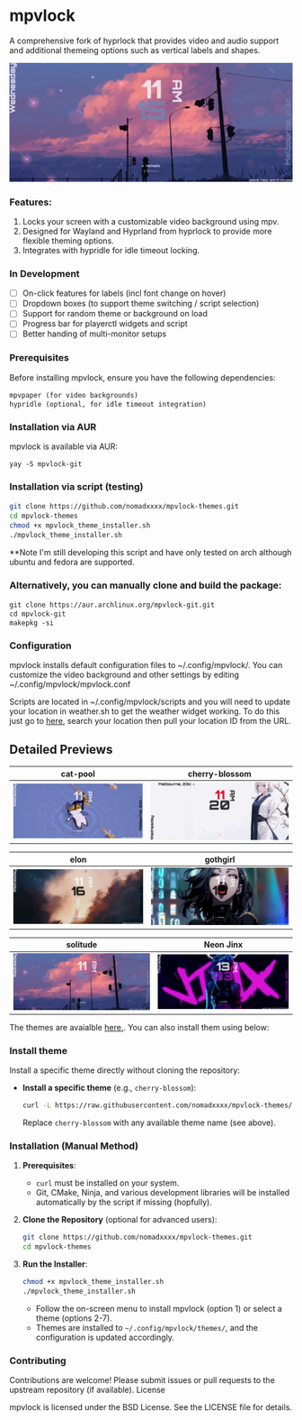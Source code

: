 # mpvlock

A comprehensive fork of hyprlock that provides video and audio support and additional themeing options such as vertical labels and shapes.

![All Themes Preview](https://github.com/nomadxxxx/mpvlock-themes/blob/main/assets/previews.gif)

### Features:
1. Locks your screen with a customizable video background using mpv.
2. Designed for Wayland and Hyprland from hyprlock to provide more flexible theming options.
3. Integrates with hypridle for idle timeout locking.

### In Development
- [ ] On-click features for labels (incl font change on hover)
- [ ] Dropdown boxes (to support theme switching / script selection)
- [ ] Support for random theme or background on load
- [ ] Progress bar for playerctl widgets and script 
- [ ] Better handing of multi-monitor setups

### Prerequisites

Before installing mpvlock, ensure you have the following dependencies:

    mpvpaper (for video backgrounds)
    hypridle (optional, for idle timeout integration)

### Installation via AUR

mpvlock is available via AUR:
```
yay -S mpvlock-git
```

### Installation via script (testing)
```bash
git clone https://github.com/nomadxxxx/mpvlock-themes.git
cd mpvlock-themes
chmod +x mpvlock_theme_installer.sh
./mpvlock_theme_installer.sh
```
**Note I'm still developing this script and have only tested on arch although ubuntu and fedora are supported.
### Alternatively, you can manually clone and build the package:
```
git clone https://aur.archlinux.org/mpvlock-git.git
cd mpvlock-git
makepkg -si
```
### Configuration

mpvlock installs default configuration files to ~/.config/mpvlock/. You can customize the video background and other settings by editing ~/.config/mpvlock/mpvlock.conf

Scripts are located in ~/.config/mpvlock/scripts and you will need to update your location in weather.sh to get the weather widget working. To do this just go to [here](https://weather.com ), search your location then pull your location ID from the URL. 

## Detailed Previews

| **cat-pool** | **cherry-blossom** |
|:--:|:--:|
| <img src="https://github.com/nomadxxxx/mpvlock-themes/blob/main/assets/cat-pool.png" width="500"> | <img src="https://github.com/nomadxxxx/mpvlock-themes/blob/main/assets/cherry-blossom.png" width="500"> |

| **elon** | **gothgirl** |
|:--:|:--:|
| <img src="https://github.com/nomadxxxx/mpvlock-themes/blob/main/assets/elon.png" width="500"> | <img src="https://github.com/nomadxxxx/mpvlock-themes/blob/main/assets/gothgirl.png" width="500"> |

| **solitude** | **Neon Jinx** |
|:--:|:--:|
| <img src="https://github.com/nomadxxxx/mpvlock-themes/blob/main/assets/solitude.png" width="500"> | <img src="https://github.com/nomadxxxx/mpvlock-themes/blob/main/assets/neon_jinx.png" width="500"> |

The themes are avaialble [here.](https://github.com/nomadxxxx/mpvlock-themes/tree/main). You can also install them using below:

### Install theme

Install a specific theme directly without cloning the repository:

- **Install a specific theme** (e.g., `cherry-blossom`):
  ```bash
  curl -L https://raw.githubusercontent.com/nomadxxxx/mpvlock-themes/main/mpvlock_theme_installer.sh | bash -s - -t cherry-blossom
  ```
  Replace `cherry-blossom` with any available theme name (see above).
### Installation (Manual Method)

1. **Prerequisites**:
   - `curl` must be installed on your system.
   - Git, CMake, Ninja, and various development libraries will be installed automatically by the script if missing (hopfully).

2. **Clone the Repository** (optional for advanced users):
   ```bash
   git clone https://github.com/nomadxxxx/mpvlock-themes.git
   cd mpvlock-themes
   ```

3. **Run the Installer**:
   ```bash
   chmod +x mpvlock_theme_installer.sh
   ./mpvlock_theme_installer.sh
   ```
   - Follow the on-screen menu to install mpvlock (option 1) or select a theme (options 2-7).
   - Themes are installed to `~/.config/mpvlock/themes/`, and the configuration is updated accordingly.

### Contributing

Contributions are welcome! Please submit issues or pull requests to the upstream repository (if available).
License

mpvlock is licensed under the BSD License. See the LICENSE file for details.
